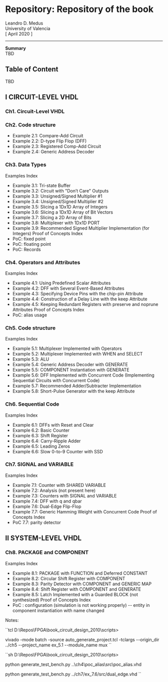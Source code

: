 # Repository: Repository of the book

Leandro D. Medus  
University of Valencia  
[ April 2020 ]

---
**Summary**  
TBD

## Table of Content
TBD

## I CIRCUIT-LEVEL VHDL
### Ch1. Circuit-Level VHDL

### Ch2. Code structure
* Example 2.1: Compare-Add Circuit
* Example 2.2: D-type Flip Flop (DFF)
* Example 2.3: Registered Comp-Add Circuit
* Example 2.4: Generic Address Decoder
### Ch3. Data Types
Examples Index
* Example 3.1: Tri-state Buffer
* Example 3.2: Circuit with "Don’t Care" Outputs
* Example 3.3: Unsigned/Signed Multiplier \#1
* Example 3.4: Unsigned/Signed Multiplier \#2
* Example 3.5: Slicing a 1Dx1D Array of Integers
* Example 3.6: Slicing a 1Dx1D Array of Bit Vectors
* Example 3.7: Slicing a 2D Array of Bits
* Example 3.8: Multiplexer with 1Dx1D PORT
* Example 3.9: Recommended Signed Multiplier Implementation (for Integers)
Proof of Concepts Index
* PoC: fixed point
* PoC: floating point
* PoC: Records
### Ch4. Operators and Attributes
Examples Index
* Example 4.1: Using Predefined Scalar Attributes
* Example 4.2: DFF with Several Event-Based Attributes
* Example 4.3: Specifying Device Pins with the chip-pin Attribute
* Example 4.4: Construction of a Delay Line with the keep Attribute
* Example 4.5: Keeping Redundant Registers with preserve and noprune Attributes
Proof of Concepts Index
* PoC: alias usage
### Ch5. Code structure
Examples Index
* Example 5.1: Multiplexer Implemented with Operators
* Example 5.2: Multiplexer Implemented with WHEN and SELECT
* Example 5.3: ALU
* Example 5.4: Generic Address Decoder with GENERATE
* Example 5.5: COMPONENT Instantiation with GENERATE
* Example 5.6: DFF Implemented with Concurrent Code
    (Implementing Sequential Circuits with Concurrent Code)
* Example 5.7: Recommended Adder/Subtracter Implementation
* Example 5.8: Short-Pulse Generator with the keep Attribute
### Ch6. Sequential Code
Examples Index
* Example 6.1: DFFs with Reset and Clear
* Example 6.2: Basic Counter
* Example 6.3: Shift Register
* Example 6.4: Carry-Ripple Adder
* Example 6.5: Leading Zeros
* Example 6.6: Slow 0-to-9 Counter with SSD
### Ch7. SIGNAL and VARIABLE
Examples Index
* Example 7.1: Counter with SHARED VARIABLE
* Example 7.2: Analysis (not present here)
* Example 7.3: Counters with SIGNAL and VARIABLE
* Example 7.4: DFF with q and qbar
* Example 7.6: Dual-Edge Flip-Flop
* Example 7.7: Generic Hamming Weight with Concurrent Code
Proof of Concepts Index
* PoC 7.7: parity detector

## II SYSTEM-LEVEL VHDL
### Ch8. PACKAGE and COMPONENT
Examples Index
* Example 8.1: PACKAGE with FUNCTION and Deferred CONSTANT
* Example 8.2: Circular Shift Register with COMPONENT
* Example 8.3: Parity Detector with COMPONENT and GENERIC MAP
* Example 8.4: Shift Register with COMPONENT and GENERATE
* Example 8.5: Latch Implemented with a Guarded BLOCK (not synthesized)
Proof of Concepts Index
* PoC : configuration (simulation is not working properly)
-- entity in component instantiation with name changed


Notes:

``tcl
D:\Repos\FPGA\book_circuit_design_2010\scripts>

vivado -mode batch -source auto_generate_project.tcl -tclargs --origin_dir ../ch5 --project_name ex_5.1  --module_name mux
``

``sh
D:\Repos\FPGA\book_circuit_design_2010\scripts>

python generate_test_bench.py ..\ch4\poc_alias\src\poc_alias.vhd

 python generate_test_bench.py ../ch7/ex_7.6/src/dual_edge.vhd
``
